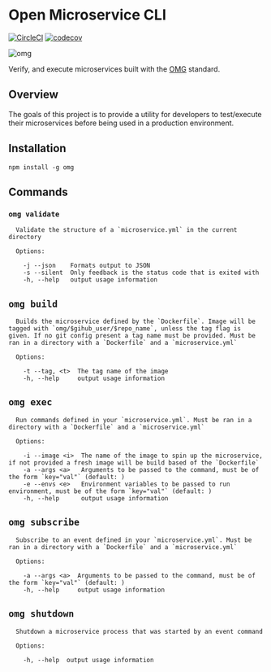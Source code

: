 # Open Microservice CLI
[![CircleCI](https://circleci.com/gh/microservices/omg-cli.svg?style=svg)](https://circleci.com/gh/microservices/omg-cli)
[![codecov](https://codecov.io/gh/microservices/omg-cli/branch/master/graph/badge.svg)](https://codecov.io/gh/microservices/omg-cli)

![omg](https://user-images.githubusercontent.com/11602092/47048623-f3aff880-d168-11e8-98df-41baa301b242.png)

Verify, and execute microservices built with the [OMG](https://microservice.guide/) standard.

## Overview
The goals of this project is to provide a utility for developers to test/execute their microservices before being used in a production environment.

## Installation
```
npm install -g omg
```

## Commands
### `omg validate`
```
  Validate the structure of a `microservice.yml` in the current directory

  Options:

    -j --json    Formats output to JSON
    -s --silent  Only feedback is the status code that is exited with
    -h, --help   output usage information
```

## `omg build`
```
  Builds the microservice defined by the `Dockerfile`. Image will be tagged with `omg/$gihub_user/$repo_name`, unless the tag flag is given. If no git config present a tag name must be provided. Must be ran in a directory with a `Dockerfile` and a `microservice.yml`

  Options:

    -t --tag, <t>  The tag name of the image
    -h, --help     output usage information
```

## `omg exec`
```
  Run commands defined in your `microservice.yml`. Must be ran in a directory with a `Dockerfile` and a `microservice.yml`

  Options:

    -i --image <i>  The name of the image to spin up the microservice, if not provided a fresh image will be build based of the `Dockerfile`
    -a --args <a>   Arguments to be passed to the command, must be of the form `key="val"` (default: )
    -e --envs <e>   Environment variables to be passed to run environment, must be of the form `key="val"` (default: )
    -h, --help      output usage information
```

## `omg subscribe`
```
  Subscribe to an event defined in your `microservice.yml`. Must be ran in a directory with a `Dockerfile` and a `microservice.yml`

  Options:

    -a --args <a>  Arguments to be passed to the command, must be of the form `key="val"` (default: )
    -h, --help     output usage information
```

## `omg shutdown`
```
  Shutdown a microservice process that was started by an event command

  Options:

    -h, --help  output usage information
```
